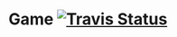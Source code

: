 Game [![Travis Status](https://magnum.travis-ci.com/jsho32/Game.png)](https://magnum.travis-ci.com/jsho32/Game.svg?token=FHs3YeNRpySp9JjPx3sv)
====
